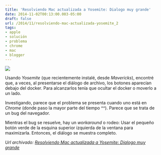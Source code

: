 ```yaml
---
title: 'Resolviendo Mac actualizada a Yosemite: Dialogo muy grande'
date: 2014-11-02T00:13:00.003-05:00
draft: false
url: /2014/11/resolviendo-mac-actualizada-yosemite_2
tags: 
- apple
- solución
- problema
- chrome
- mac
- blogger
---
```


[![](https://3.bp.blogspot.com/-WXzWj6EhwHo/VFW6IyR6qvI/AAAAAAAACio/YeyeCnAW3tw/s1600/Mavericks-vs-Yosemite_thumb800.jpg)](https://3.bp.blogspot.com/-WXzWj6EhwHo/VFW6IyR6qvI/AAAAAAAACio/YeyeCnAW3tw/s1600/Mavericks-vs-Yosemite_thumb800.jpg)

  
Usando _Yosemite_ (que recientemente instalé, desde _Mavericks_), encontré que, a veces, al presentarse el diálogo de archivo, los botones aparecían debajo del docker. Para alcanzarlos tenía que ocultar el docker o moverlo a un lado.  
  
Investigando, parece que el problema se presenta cuando uno está en _Chrome_ (donde paso la mayor parte del tiempo ^^). Parece que se trata de un bug del navegador.  
  
Mientras el bug se resuelve, hay un _workaround_ o rodeo: Usar el pequeño botón verde de la esquina superior izquierda de la ventana para maximizarla. Entonces, el diálogo se muestra completo.

_*Url archivado: [Resolviendo Mac actualizada a Yosemite: Dialogo muy grande](https://akcdev.blogspot.com/2014/11/resolviendo-mac-actualizada-yosemite_2.html)*_
